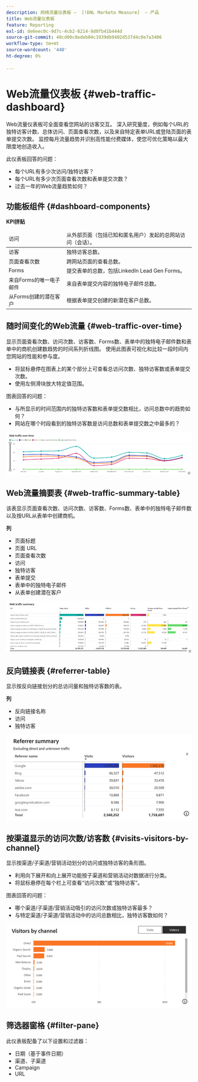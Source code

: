```yaml
---
description: 网络流量仪表板 —  [!DNL Marketo Measure]  — 产品
title: Web流量仪表板
feature: Reporting
exl-id: de6eec0c-9d7c-4cb2-8214-9d0fb41b444d
source-git-commit: 40cd00c8edeb04c1939db9402d537d4c0e7a3406
workflow-type: tm+mt
source-wordcount: '440'
ht-degree: 0%

---
```


# Web流量仪表板 {#web-traffic-dashboard}

Web流量仪表板可全面查看您网站的访客交互。 深入研究量度，例如每个URL的独特访客计数、总体访问、页面查看次数，以及来自特定表单URL或登陆页面的表单提交次数。 监控每月流量趋势并识别高性能付费媒体，使您可优化策略以最大限度地创造收入。

此仪表板回答的问题：

* 每个URL有多少次访问/独特访客？
* 每个URL有多少次页面查看次数和表单提交次数？
* 过去一年的Web流量趋势如何？

## 功能板组件 {#dashboard-components}

**KPI拼贴**

<table>
<thead>
  <tr>
    <td>访问</td>
    <td>从外部页面（包括已知和匿名用户）发起的总网站访问（会话）。</td>
  </tr>
</thead>
<tbody>
  <tr>
    <td>访客</td>
    <td>独特访客总数。</td>
  </tr>
  <tr>
    <td>页面查看次数</td>
    <td>跨网站页面的查看总数。</td>
  </tr>
  <tr>
    <td>Forms</td>
    <td>提交表单的总数，包括LinkedIn Lead Gen Forms。</td>
  </tr>
  <tr>
    <td>来自Forms的唯一电子邮件</td>
    <td>来自表单提交内容的独特电子邮件总数。</td>
  </tr>
  <tr>
    <td>从Forms创建的潜在客户</td>
    <td>根据表单提交创建的新潜在客户总数。</td>
  </tr>
</tbody>
</table>

## 随时间变化的Web流量 {#web-traffic-over-time}

显示页面查看次数、访问次数、访客数、Forms数、表单中的独特电子邮件数和表单中的商机创建数趋势的时间系列折线图。 使用此图表可视化和比较一段时间内您网站的性能和参与度。

* 将鼠标悬停在图表上的某个部分上可查看总访问次数、独特访客数或表单提交次数。
* 使用左侧滑块放大特定值范围。

图表回答的问题：

* 与所显示的时间范围内的独特访客数和表单提交数相比，访问总数中的趋势如何？
* 网站在哪个时段看到的独特访客数是访问总数和表单提交数之中最多的？

![](assets/web-traffic-dashboard-1.png)

## Web流量摘要表 {#web-traffic-summary-table}

该表显示页面查看次数、访问次数、访客数、Forms数、表单中的独特电子邮件数以及按URL从表单中创建商机。

**列**

* 页面标题
* 页面 URL
* 页面查看次数
* 访问
* 独特访客
* 表单提交
* 表单中的独特电子邮件
* 从表单创建潜在客户

![](assets/web-traffic-dashboard-2.png)

## 反向链接表 {#referrer-table}

显示按反向链接划分的总访问量和独特访客数的表。

**列**

* 反向链接名称
* 访问
* 独特访客

![](assets/web-traffic-dashboard-3.png)

## 按渠道显示的访问次数/访客数 {#visits-visitors-by-channel}

显示按渠道/子渠道/营销活动划分的访问或独特访客的条形图。

* 利用向下展开和向上展开功能按子渠道和营销活动对数据进行分类。
* 将鼠标悬停在每个栏上可查看“访问次数”或“独特访客”。

图表回答的问题：

* 哪个渠道/子渠道/营销活动吸引的访问次数或独特访客最多？
* 与特定渠道/子渠道/营销活动中的访问总数相比，独特访客数如何？

![](assets/web-traffic-dashboard-4.png)

## 筛选器窗格 {#filter-pane}

此仪表板配备了以下设置和过滤器：

* 日期（基于事件日期）
* 渠道、子渠道
* Campaign
* URL
